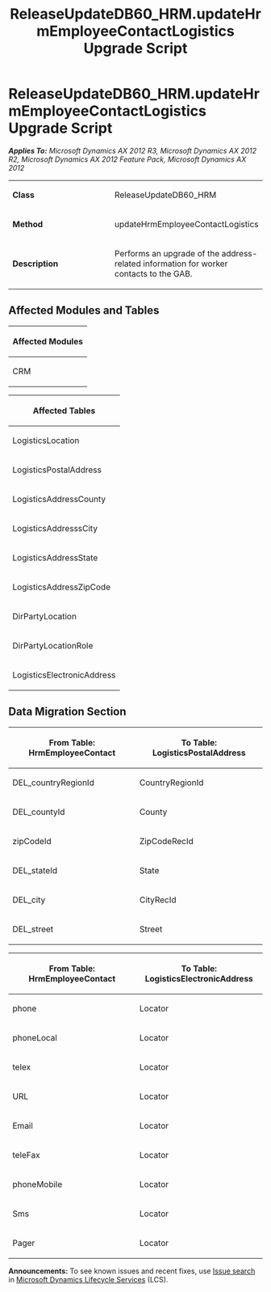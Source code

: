 ﻿---
title: ReleaseUpdateDB60_HRM.updateHrmEmployeeContactLogistics Upgrade Script
TOCTitle: ReleaseUpdateDB60_HRM.updateHrmEmployeeContactLogistics Upgrade Script
ms:assetid: 5eee20c0-3b31-aa8b-bdc8-a9550568e92c
ms:mtpsurl: https://msdn.microsoft.com/en-us/library/JJ719018(v=AX.60)
ms:contentKeyID: 49708558
ms.date: 05/18/2015
mtps_version: v=AX.60
---

# ReleaseUpdateDB60\_HRM.updateHrmEmployeeContactLogistics Upgrade Script 


_**Applies To:** Microsoft Dynamics AX 2012 R3, Microsoft Dynamics AX 2012 R2, Microsoft Dynamics AX 2012 Feature Pack, Microsoft Dynamics AX 2012_

<table>
<colgroup>
<col style="width: 50%" />
<col style="width: 50%" />
</colgroup>
<tbody>
<tr class="odd">
<td><p><strong>Class</strong></p></td>
<td><p>ReleaseUpdateDB60_HRM</p></td>
</tr>
<tr class="even">
<td><p><strong>Method</strong></p></td>
<td><p>updateHrmEmployeeContactLogistics</p></td>
</tr>
<tr class="odd">
<td><p><strong>Description</strong></p></td>
<td><p>Performs an upgrade of the address-related information for worker contacts to the GAB.</p></td>
</tr>
</tbody>
</table>


## Affected Modules and Tables

<table>
<colgroup>
<col style="width: 100%" />
</colgroup>
<thead>
<tr class="header">
<th><p>Affected Modules</p></th>
</tr>
</thead>
<tbody>
<tr class="odd">
<td><p>CRM</p></td>
</tr>
</tbody>
</table>


<table>
<colgroup>
<col style="width: 100%" />
</colgroup>
<thead>
<tr class="header">
<th><p>Affected Tables</p></th>
</tr>
</thead>
<tbody>
<tr class="odd">
<td><p>LogisticsLocation</p></td>
</tr>
<tr class="even">
<td><p>LogisticsPostalAddress</p></td>
</tr>
<tr class="odd">
<td><p>LogisticsAddressCounty</p></td>
</tr>
<tr class="even">
<td><p>LogisticsAddresssCity</p></td>
</tr>
<tr class="odd">
<td><p>LogisticsAddressState</p></td>
</tr>
<tr class="even">
<td><p>LogisticsAddressZipCode</p></td>
</tr>
<tr class="odd">
<td><p>DirPartyLocation</p></td>
</tr>
<tr class="even">
<td><p>DirPartyLocationRole</p></td>
</tr>
<tr class="odd">
<td><p>LogisticsElectronicAddress</p></td>
</tr>
</tbody>
</table>


## Data Migration Section

<table>
<colgroup>
<col style="width: 50%" />
<col style="width: 50%" />
</colgroup>
<thead>
<tr class="header">
<th><p>From Table: HrmEmployeeContact</p></th>
<th><p>To Table: LogisticsPostalAddress</p></th>
</tr>
</thead>
<tbody>
<tr class="odd">
<td><p>DEL_countryRegionId</p></td>
<td><p>CountryRegionId</p></td>
</tr>
<tr class="even">
<td><p>DEL_countyId</p></td>
<td><p>County</p></td>
</tr>
<tr class="odd">
<td><p>zipCodeId</p></td>
<td><p>ZipCodeRecId</p></td>
</tr>
<tr class="even">
<td><p>DEL_stateId</p></td>
<td><p>State</p></td>
</tr>
<tr class="odd">
<td><p>DEL_city</p></td>
<td><p>CityRecId</p></td>
</tr>
<tr class="even">
<td><p>DEL_street</p></td>
<td><p>Street</p></td>
</tr>
</tbody>
</table>


<table>
<colgroup>
<col style="width: 50%" />
<col style="width: 50%" />
</colgroup>
<thead>
<tr class="header">
<th><p>From Table: HrmEmployeeContact</p></th>
<th><p>To Table: LogisticsElectronicAddress</p></th>
</tr>
</thead>
<tbody>
<tr class="odd">
<td><p>phone</p></td>
<td><p>Locator</p></td>
</tr>
<tr class="even">
<td><p>phoneLocal</p></td>
<td><p>Locator</p></td>
</tr>
<tr class="odd">
<td><p>telex</p></td>
<td><p>Locator</p></td>
</tr>
<tr class="even">
<td><p>URL</p></td>
<td><p>Locator</p></td>
</tr>
<tr class="odd">
<td><p>Email</p></td>
<td><p>Locator</p></td>
</tr>
<tr class="even">
<td><p>teleFax</p></td>
<td><p>Locator</p></td>
</tr>
<tr class="odd">
<td><p>phoneMobile</p></td>
<td><p>Locator</p></td>
</tr>
<tr class="even">
<td><p>Sms</p></td>
<td><p>Locator</p></td>
</tr>
<tr class="odd">
<td><p>Pager</p></td>
<td><p>Locator</p></td>
</tr>
</tbody>
</table>

  
**Announcements:** To see known issues and recent fixes, use [Issue search](http://go.microsoft.com/fwlink/?linkid=389258) in [Microsoft Dynamics Lifecycle Services](http://go.microsoft.com/fwlink/?linkid=306505) (LCS).

